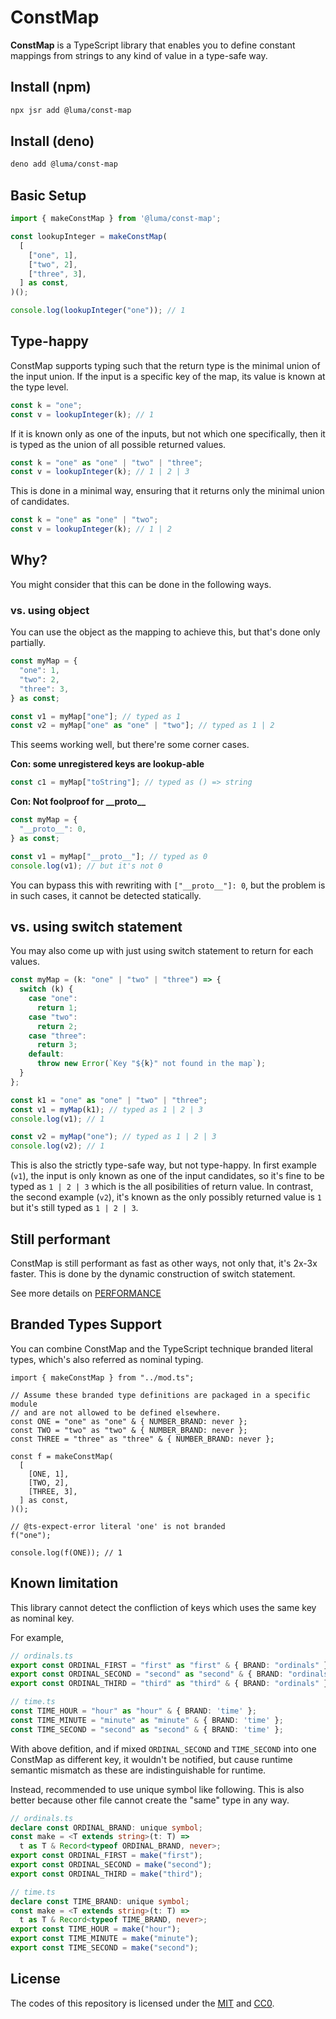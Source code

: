 # ConstMap

**ConstMap** is a TypeScript library that enables you to define constant mappings from strings to any kind of value in a type-safe way.

## Install (npm)

```sh
npx jsr add @luma/const-map
```

## Install (deno)

```sh
deno add @luma/const-map
```

## Basic Setup

```typescript
import { makeConstMap } from '@luma/const-map';

const lookupInteger = makeConstMap(
  [
    ["one", 1],
    ["two", 2],
    ["three", 3],
  ] as const,
)();

console.log(lookupInteger("one")); // 1
```

## Type-happy

ConstMap supports typing such that the return type is the minimal union of the input union.
If the input is a specific key of the map, its value is known at the type level.


```typescript
const k = "one";
const v = lookupInteger(k); // 1
```

If it is known only as one of the inputs, but not which one specifically, then it is typed as the union of all possible returned values.

```typescript
const k = "one" as "one" | "two" | "three";
const v = lookupInteger(k); // 1 | 2 | 3
```

This is done in a minimal way, ensuring that it returns only the minimal union of candidates.

```typescript
const k = "one" as "one" | "two";
const v = lookupInteger(k); // 1 | 2
```

## Why?

You might consider that this can be done in the following ways.

### vs. using object

You can use the object as the mapping to achieve this, but that's done only partially.

```typescript
const myMap = {
  "one": 1,
  "two": 2,
  "three": 3,
} as const;

const v1 = myMap["one"]; // typed as 1
const v2 = myMap["one" as "one" | "two"]; // typed as 1 | 2
```

This seems working well, but there're some corner cases.

**Con: some unregistered keys are lookup-able**

```typescript
const c1 = myMap["toString"]; // typed as () => string
```

**Con: Not foolproof for \_\_proto\_\_**

```typescript
const myMap = {
  "__proto__": 0,
} as const;

const v1 = myMap["__proto__"]; // typed as 0
console.log(v1); // but it's not 0
```

You can bypass this with rewriting with `["__proto__"]: 0`, but the problem is in such cases, it cannot be detected statically.


## vs. using switch statement

You may also come up with just using switch statement to return for each values.

```ts
const myMap = (k: "one" | "two" | "three") => {
  switch (k) {
    case "one":
      return 1;
    case "two":
      return 2;
    case "three":
      return 3;
    default:
      throw new Error(`Key "${k}" not found in the map`);
  }
};

const k1 = "one" as "one" | "two" | "three";
const v1 = myMap(k1); // typed as 1 | 2 | 3
console.log(v1); // 1

const v2 = myMap("one"); // typed as 1 | 2 | 3
console.log(v2); // 1
```

This is also the strictly type-safe way, but not type-happy.
In first example (`v1`), the input is only known as one of the input candidates, so it's fine to be typed as `1 | 2 | 3` which is the all posibilities of return value.
In contrast, the second example (`v2`), it's known as the only possibly returned value is `1` but it's still typed as `1 | 2 | 3`.

## Still performant

ConstMap is still performant as fast as other ways, not only that, it's 2x-3x faster.
This is done by the dynamic construction of switch statement.

See more details on [PERFORMANCE](./PERFORMANCE.md)

## Branded Types Support

You can combine ConstMap and the TypeScript technique branded literal types, which's also referred as nominal typing.

```
import { makeConstMap } from "../mod.ts";

// Assume these branded type definitions are packaged in a specific module
// and are not allowed to be defined elsewhere.
const ONE = "one" as "one" & { NUMBER_BRAND: never };
const TWO = "two" as "two" & { NUMBER_BRAND: never };
const THREE = "three" as "three" & { NUMBER_BRAND: never };

const f = makeConstMap(
  [
    [ONE, 1],
    [TWO, 2],
    [THREE, 3],
  ] as const,
)();

// @ts-expect-error literal 'one' is not branded
f("one");

console.log(f(ONE)); // 1
```

## Known limitation

This library cannot detect the confliction of keys which uses the same key as nominal key.

For example,

```ts
// ordinals.ts
export const ORDINAL_FIRST = "first" as "first" & { BRAND: "ordinals" };
export const ORDINAL_SECOND = "second" as "second" & { BRAND: "ordinals" };
export const ORDINAL_THIRD = "third" as "third" & { BRAND: "ordinals" };

// time.ts
const TIME_HOUR = "hour" as "hour" & { BRAND: 'time' };
const TIME_MINUTE = "minute" as "minute" & { BRAND: 'time' };
const TIME_SECOND = "second" as "second" & { BRAND: 'time' };
```

With above defition, and if mixed `ORDINAL_SECOND` and `TIME_SECOND` into one ConstMap as different key, it wouldn't be notified, but cause runtime semantic mismatch as these are indistinguishable for runtime.

Instead, recommended to use unique symbol like following. This is also better because other file cannot create the "same" type in any way.

```ts
// ordinals.ts
declare const ORDINAL_BRAND: unique symbol;
const make = <T extends string>(t: T) =>
  t as T & Record<typeof ORDINAL_BRAND, never>;
export const ORDINAL_FIRST = make("first");
export const ORDINAL_SECOND = make("second");
export const ORDINAL_THIRD = make("third");

// time.ts
declare const TIME_BRAND: unique symbol;
const make = <T extends string>(t: T) =>
  t as T & Record<typeof TIME_BRAND, never>;
export const TIME_HOUR = make("hour");
export const TIME_MINUTE = make("minute");
export const TIME_SECOND = make("second");
```

## License

The codes of this repository is licensed under the [MIT](https://github.com/LumaKernel/const-map-ts?tab=MIT-2-ov-file) and [CC0](https://github.com/LumaKernel/const-map-ts?tab=CC0-1.0-1-ov-file).


